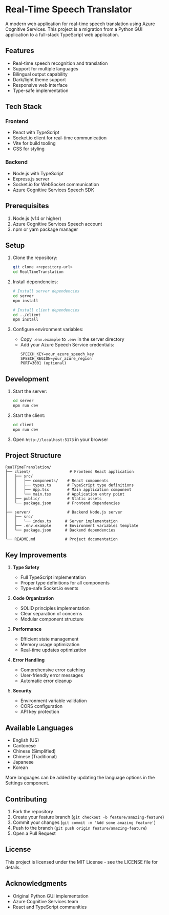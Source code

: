 # Real-Time Speech Translator

A modern web application for real-time speech translation using Azure Cognitive Services. This project is a migration from a Python GUI application to a full-stack TypeScript web application.

## Features

- Real-time speech recognition and translation
- Support for multiple languages
- Bilingual output capability
- Dark/light theme support
- Responsive web interface
- Type-safe implementation

## Tech Stack

### Frontend
- React with TypeScript
- Socket.io client for real-time communication
- Vite for build tooling
- CSS for styling

### Backend
- Node.js with TypeScript
- Express.js server
- Socket.io for WebSocket communication
- Azure Cognitive Services Speech SDK

## Prerequisites

1. Node.js (v14 or higher)
2. Azure Cognitive Services Speech account
3. npm or yarn package manager

## Setup

1. Clone the repository:
   ```bash
   git clone <repository-url>
   cd RealTimeTranslation
   ```

2. Install dependencies:
   ```bash
   # Install server dependencies
   cd server
   npm install

   # Install client dependencies
   cd ../client
   npm install
   ```

3. Configure environment variables:
   - Copy `.env.example` to `.env` in the server directory
   - Add your Azure Speech Service credentials:
     ```
     SPEECH_KEY=your_azure_speech_key
     SPEECH_REGION=your_azure_region
     PORT=3001 (optional)
     ```

## Development

1. Start the server:
   ```bash
   cd server
   npm run dev
   ```

2. Start the client:
   ```bash
   cd client
   npm run dev
   ```

3. Open `http://localhost:5173` in your browser

## Project Structure

```
RealTimeTranslation/
├── client/                 # Frontend React application
│   ├── src/
│   │   ├── components/    # React components
│   │   ├── types.ts       # TypeScript type definitions
│   │   ├── App.tsx        # Main application component
│   │   └── main.tsx       # Application entry point
│   ├── public/            # Static assets
│   └── package.json       # Frontend dependencies
│
├── server/                # Backend Node.js server
│   ├── src/
│   │   └── index.ts      # Server implementation
│   ├── .env.example      # Environment variables template
│   └── package.json      # Backend dependencies
│
└── README.md             # Project documentation
```

## Key Improvements

1. **Type Safety**
   - Full TypeScript implementation
   - Proper type definitions for all components
   - Type-safe Socket.io events

2. **Code Organization**
   - SOLID principles implementation
   - Clear separation of concerns
   - Modular component structure

3. **Performance**
   - Efficient state management
   - Memory usage optimization
   - Real-time updates optimization

4. **Error Handling**
   - Comprehensive error catching
   - User-friendly error messages
   - Automatic error cleanup

5. **Security**
   - Environment variable validation
   - CORS configuration
   - API key protection

## Available Languages

- English (US)
- Cantonese
- Chinese (Simplified)
- Chinese (Traditional)
- Japanese
- Korean

More languages can be added by updating the language options in the Settings component.

## Contributing

1. Fork the repository
2. Create your feature branch (`git checkout -b feature/amazing-feature`)
3. Commit your changes (`git commit -m 'Add some amazing feature'`)
4. Push to the branch (`git push origin feature/amazing-feature`)
5. Open a Pull Request

## License

This project is licensed under the MIT License - see the LICENSE file for details.

## Acknowledgments

- Original Python GUI implementation
- Azure Cognitive Services team
- React and TypeScript communities
